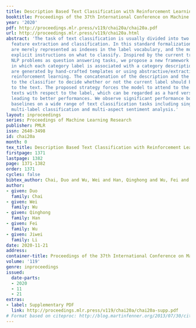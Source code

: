 ```yaml
---
title: Description Based Text Classification with Reinforcement Learning
booktitle: Proceedings of the 37th International Conference on Machine Learning
year: '2020'
pdf: http://proceedings.mlr.press/v119/chai20a/chai20a.pdf
url: http://proceedings.mlr.press/v119/chai20a.html
abstract: 'The task of text classification is usually divided into two stages: text
  feature extraction and classification. In this standard formalization, categories
  are merely represented as indexes in the label vocabulary, and the model lacks for
  explicit instructions on what to classify. Inspired by the current trend of formalizing
  NLP problems as question answering tasks, we propose a new framework for text classification,
  in which each category label is associated with a category description. Descriptions
  are generated by hand-crafted templates or using abstractive/extractive models from
  reinforcement learning. The concatenation of the description and the text is fed
  to the classifier to decide whether or not the current label should be assigned
  to the text. The proposed strategy forces the model to attend to the most salient
  texts with respect to the label, which can be regarded as a hard version of attention,
  leading to better performances. We observe significant performance boosts over strong
  baselines on a wide range of text classification tasks including single-label classification,
  multi-label classification and multi-aspect sentiment analysis.'
layout: inproceedings
series: Proceedings of Machine Learning Research
publisher: PMLR
issn: 2640-3498
id: chai20a
month: 0
tex_title: Description Based Text Classification with Reinforcement Learning
firstpage: 1371
lastpage: 1382
page: 1371-1382
order: 1371
cycles: false
bibtex_author: Chai, Duo and Wu, Wei and Han, Qinghong and Wu, Fei and Li, Jiwei
author:
- given: Duo
  family: Chai
- given: Wei
  family: Wu
- given: Qinghong
  family: Han
- given: Fei
  family: Wu
- given: Jiwei
  family: Li
date: 2020-11-21
address: 
container-title: Proceedings of the 37th International Conference on Machine Learning
volume: '119'
genre: inproceedings
issued:
  date-parts:
  - 2020
  - 11
  - 21
extras:
- label: Supplementary PDF
  link: http://proceedings.mlr.press/v119/chai20a/chai20a-supp.pdf
# Format based on citeproc: http://blog.martinfenner.org/2013/07/30/citeproc-yaml-for-bibliographies/
---
```

